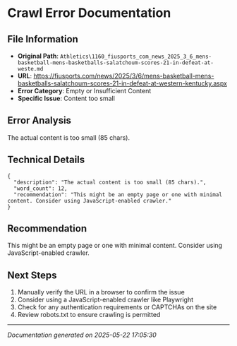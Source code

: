 # Crawl Error Documentation

## File Information
- **Original Path**: `Athletics\1160_fiusports_com_news_2025_3_6_mens-basketball-mens-basketballs-salatchoum-scores-21-in-defeat-at-weste.md`
- **URL**: https://fiusports.com/news/2025/3/6/mens-basketball-mens-basketballs-salatchoum-scores-21-in-defeat-at-western-kentucky.aspx
- **Error Category**: Empty or Insufficient Content
- **Specific Issue**: Content too small

## Error Analysis
The actual content is too small (85 chars).

## Technical Details
```
{
  "description": "The actual content is too small (85 chars).",
  "word_count": 12,
  "recommendation": "This might be an empty page or one with minimal content. Consider using JavaScript-enabled crawler."
}
```

## Recommendation
This might be an empty page or one with minimal content. Consider using JavaScript-enabled crawler.

## Next Steps
1. Manually verify the URL in a browser to confirm the issue
2. Consider using a JavaScript-enabled crawler like Playwright
3. Check for any authentication requirements or CAPTCHAs on the site
4. Review robots.txt to ensure crawling is permitted

---
*Documentation generated on 2025-05-22 17:05:30*
